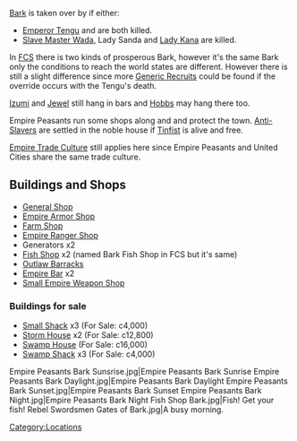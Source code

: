 [Bark](Bark.md "wikilink") is taken over by [](02%20-%20Projects%20&%20Wikis/Kenshi/Kenshi%20Wiki/Kenshi%20Wiki%20Template/00%20-%20World%20Data/Bark/Empire_Peasants.md) if either:

- [Emperor Tengu](Emperor_Tengu.md "wikilink") and [](Lady_Sanda.md) are both killed.
- [Slave Master Wada](Slave_Master_Wada.md "wikilink"), Lady Sanda and
  [Lady Kana](Lady_Kana.md "wikilink") are killed.

In [FCS](Forgotten_Construction_Set.md "wikilink") there is two kinds of
prosperous Bark, however it's the same Bark only the conditions to reach
the world states are different. However there is still a slight
difference since more [Generic Recruits](Generic_Recruits.md "wikilink")
could be found if the override occurs with the Tengu's death.

[Izumi](Izumi.md "wikilink") and [Jewel](Jewel.md "wikilink") still hang in
bars and [Hobbs](Hobbs.md "wikilink") may hang there too.

Empire Peasants run some shops along [](02%20-%20Projects%20&%20Wikis/Kenshi/Kenshi%20Wiki/Kenshi%20Wiki%20Template/Free_Traders.md) and [](02%20-%20Projects%20&%20Wikis/Kenshi/Kenshi%20Wiki/Kenshi%20Wiki%20Template/Tech_Hunters.md) and [](02%20-%20Projects%20&%20Wikis/Kenshi/Kenshi%20Wiki/Kenshi%20Wiki%20Template/Rebel_Swordsmen.md) protect the town.
[Anti-Slavers](02%20-%20Projects%20&%20Wikis/Kenshi/Kenshi%20Wiki/Kenshi%20Wiki%20Template/Anti-Slavers.md "wikilink") are settled in the noble house
if [Tinfist](Tinfist.md "wikilink") is alive and free.

[Empire Trade Culture](Empire_Trade_Culture.md "wikilink") still applies
here since Empire Peasants and United Cities share the same trade
culture.

## Buildings and Shops

- [General Shop](General_Shop.md "wikilink")
- [Empire Armor Shop](Empire_Armor_Shop.md "wikilink")
- [Farm Shop](Farm_Shop.md "wikilink")
- [Empire Ranger Shop](Empire_Ranger_Shop.md "wikilink")
- Generators x2
- [Fish Shop](Fish_Shop.md "wikilink") x2 (named Bark Fish Shop in FCS but
  it's same)
- [Outlaw Barracks](Outlaw_Barracks "wikilink")
- [Empire Bar](Empire_Bar.md "wikilink") x2
- [Small Empire Weapon Shop](Small_Empire_Weapon_Shop.md "wikilink")

### Buildings for sale

- [Small Shack](Small_Shack.md "wikilink") x3 (For Sale: c4,000)
- [Storm House](Storm_House.md "wikilink") x2 (For Sale: c12,800)
- [Swamp House](Swamp_House "wikilink") (For Sale: c16,000)
- [Swamp Shack](Swamp_Shack "wikilink") x3 (For Sale: c4,000)

Empire Peasants Bark Sunsrise.jpg\|Empire Peasants Bark Sunrise Empire
Peasants Bark Daylight.jpg\|Empire Peasants Bark Daylight Empire
Peasants Bark Sunset.jpg\|Empire Peasants Bark Sunset Empire Peasants
Bark Night.jpg\|Empire Peasants Bark Night Fish Shop Bark.jpg\|Fish! Get
your fish! Rebel Swordsmen Gates of Bark.jpg\|A busy morning.

[Category:Locations](Category:Locations "wikilink")